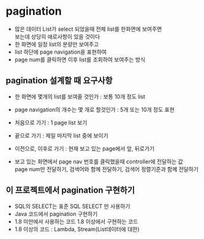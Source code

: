 # pagination
* 많은 데이터 List가 select 되었을때 전체 list를 한화면에 보여주면  
보는데 상당히 애로사항이 있을 것이다
* 한 화면에 일정 list의 분량만 보여주고
* list 하단에 page navigation을 표현하여
* page num를 클릭하면 이후 list를 조회하여 보여주는 방식

## pagination 설계할 때 요구사항
* 한 화면에 몇개의 list를 보여줄 것인가 : 보통 10개 정도 list
* page navigation의 개수는 몇 개로 할것인가 : 5개 또는 10개 정도 표현
* 처음으로 가기 : 1 page list  보기
* 끝으로 가기 : 제일 마지막 list 중에 보이기
* 이전으로, 이후로 가기 : 현재 보고 있는 page에서 앞, 뒤로가기

* 보고 있는 화면에서 page nav 번호를 클릭했을때 controller에 전달하는 값  
page num만 전달하기, 검색어와 함께 전달하기, 검색어 정렬기준과 함께 전달하기

## 이 프로젝트에서 pagination 구현하기
* SQL의 SELECT는 표준 SQL SELECT 만 사용하기
* Java 코드에서 pagination 구현하기
* 1.8 미만에서 사용하는 코드 1.8 이상에서 구현하는 코드
* 1.8 이상의 코드 : Lambda, Stream(List데이터에 대한)



